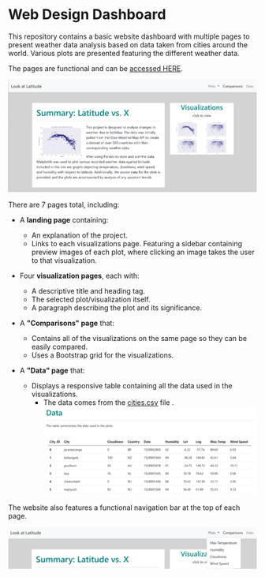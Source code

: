 # Web Design Dashboard

This repository contains a basic website dashboard with multiple pages to present weather data analysis based on data taken from cities around the world. Various plots are presented featuring the different weather data.

The pages are functional and can be [accessed HERE](https://lmfao415.github.io/Web-Design-Challenge/).

![site](https://github.com/lmfao415/Web-Design-Challenge/blob/main/Resources/assets/images/site.png?raw=true)



There are 7 pages total, including:

* A **landing page** containing:
  * An explanation of the project.
  * Links to each visualizations page. Featuring a sidebar containing preview images of each plot, where clicking an image takes the user to that visualization.
  
* Four **visualization pages**, each with:
  * A descriptive title and heading tag.
  * The selected plot/visualization itself.
  * A paragraph describing the plot and its significance.
* A **"Comparisons" page** that:
  * Contains all of the visualizations on the same page so they can be easily compared.
  * Uses a Bootstrap grid for the visualizations.
* A **"Data" page** that:
  * Displays a responsive table containing all the data used in the visualizations.
    * The data comes from the [cities.csv](https://github.com/lmfao415/Web-Design-Challenge/blob/main/Resources/cities.csv) file . 
![data](https://github.com/lmfao415/Web-Design-Challenge/blob/main/Resources/assets/data.png?raw=true)


The website also features a functional navigation bar at the top of each page.

![bar](https://github.com/lmfao415/Web-Design-Challenge/blob/main/Resources/assets/images/bar.png?raw=true)
